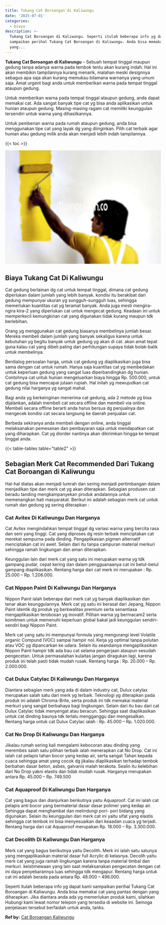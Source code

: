 ```yaml
---
title: Tukang Cat Boroangan di Kaliwungu
date: '2025-07-01'
categories:
  - biaya
description: >-
  Tukang Cat Boroangan di Kaliwungu. Seperti itulah beberapa info yg dapat kami
  sampaikan perihal Tukang Cat Boroangan di Kaliwungu. Anda bisa memakai cat
  yang...
---
```


**Tukang Cat Boroangan di Kaliwungu** – Sebuah tempat tinggal maupun gedung tanpa adanya warna pada tembok tentu akan kurang indah. Hal ini akan membikin tampilannya kurang menarik, malahan meski designnya sebagus apa saja akan kurang memukau bilamana warnanya yang umum saja. Amat urgent bagi anda untuk memberikan warna pada tempat tinggal ataupun gedung.

Untuk memberikan warna pada tempat tinggal ataupun gedung, anda dapat memakai cat. Ada sangat banyak tipe cat yg bisa anda aplikasikan untuk hunian ataupun gedung. Masing-masing ragam cat memiliki keunggulan tersendiri untuk warna yang dihasilkannya.

Untuk pemberian warna pada rumah ataupun gedung, anda bisa menggunakan tipe cat yang layak dg yang diinginkan. Pilih cat terbaik agar hunian atau gedung milik anda akan menjadi lebih indah tampilannya.

{{< toc >}}

![Tukang Cat Boroangan di Kaliwungu](/images/jasa-cat-murah20.png)

## Biaya Tukang Cat Di Kaliwungu

Cat gedung berlainan dg cat untuk tempat tinggal, dimana cat gedung diperlukan dalam jumlah yang lebih banyak. kondisi itu berakibat dari gedung mempunyai ukuran yg sungguh-sungguh luas, sehingga memerlukan kuantitas cat yg teramat banyak. Anda juga mesti mengira-ngira kira-2 yang diperlukan cat untuk mengecat gedung. Keadaan ini untuk memperkecil kemungkinan cat yang digunakan tidak kurang maupun tdk berlebihan.

Orang yg menggunakan cat gedung biasanya membelinya jumlah besar. Mereka membeli dalam jumlah yang banyak sekaligus karena untuk kebutuhan yg begitu banyak untuk gedung yg akan di cat. akan amat tepat guna kalau cat yang dibeli paling dari perhitungan supaya tidak bolak-balik untuk membelinya.

Berdialog persoalan harga, untuk cat gedung yg diaplikasikan juga bisa sama dengan cat untuk rumah. Hanya saja kuantitas cat yg membedakan untuk keperluan gedung yang sangat luas diperbandingkan dg hunian. Contohnya cat untuk hunian mengeluarkan biaya hingga Rp. 500.000, untuk cat gedung bisa mencapai jutaan rupiah. Hal inilah yg mewujudkan cat gedung nilai harganya yg sangat mahal.

Bagi anda yg berkeinginan menerima cat gedung, ada 2 metode yg bisa dijalankan, adalah membeli cat secara offline dan membeli via online. Membeli secara offline berarti anda harus bersua dg penjualnya dan mengecek kondisi cat secara langsung ke daerah penjualan cat.

Berbeda sekiranya anda membeli dengan online, anda tinggal melaksanakan pemesanan dan pembayaran saja untuk mendapatkan cat yang diharapkan. Cat yg diorder nantinya akan dikirimkan hingga ke tempat tinggal anda.

{{< table-tables table="table2" >}}

## Sebagian Merk Cat Recommended Dari Tukang Cat Boroangan di Kaliwungu

Hal-hal diatas akan menjadi lumrah dan sering menjadi pertimbangan dalam menjadikan tipe dan merk cat yg akan diterapkan. Sebagian produsen cat beradu tanding mengkampanyekan produk andalannya untuk memenangkan hati masyarakat. Berikut ini adalah sebagian merk cat untuk rumah dan gedung yg sering diterapkan :

### Cat Avitex Di Kaliwungu Dan Harganya

Cat Avitex mengindahkan tempat tinggal dg variasi warna yang bercita rasa dan seni yang tinggi. Cat yang diproses dg resin terbaik menciptakan cat merekat sempurna pada dinding. Pengaplikasian pigmen alternatif menciptakan cat ini awet. Selain dari itu tanpa campuran material merkuri sehingga ramah lingkungan dan aman diterapkan.

Keunggulan lain dari merk cat yang satu ini merupakan warna yg tdk gampang pudar, cepat kering dan dalam pengguanaanya cat ini betul-betul gampang diaplikasikan. Rentang harga dari cat merk ini merupakan : Rp. 25.000 – Rp. 1.206.000.

### Cat Nippon Paint Di Kaliwungu Dan Harganya

Nippon Paint ialah beberapa dari merk cat yg banyak diaplikasikan dan tenar akan keunggulannya. Merk cat yg satu ini berasal dari Jepang, Nippon Paint identik dg produk yg berkwalitas premium serta senantiasa mengaplikasikan terobosan yg inovatif. Pilihan warna yg bermacam2 serta komitmen untuk memenuhi keperluan global bakal jadi keunggulan sendiri-sendiri bagi Nippon Paint.

Merk cat yang satu ini mempunyai formula yang mengurangi level Volatile organic Compund (VOC) sampai hampir nol. Kerja yg optimal tanpa polutan atau VOC yg dipancarkan ke udara. Selain itu seandainya mengaplikasikan Nippon Paint hampir tdk ada bau cat selama pengerjaan ataupun sesudah pengecetan. Untuk permasalahan kulaitas jangan diragukan lagi, karena produk ini telah pasti tidak mudah rusak. Rentang harga : Rp. 20.000 – Rp. 2.000.000.

### Cat Dulux Catylac Di Kaliwungu Dan Harganya

Diantara sebagian merk yang ada di dalam industry cat, Dulux catylax merupakan salah satu dari merk yg terbaik. Teknologi yg diterapkan pada produk ini adalah Chroma-Brite, serta produk ini tdk memakai material merkuri yang sangat berbahaya bagi lingkungan. Selain dari itu bau dari cat Dulux Catylac tidak menyengat atau beracun. Sehingga saat diaplikasikan untuk cat dinding baunya tdk terlalu mengganggu dan mengesalkan. Rentang harga untuk cat Dulux Catylac ialah : Rp. 45.000 – Rp. 1.020.000.

### Cat No Drop Di Kaliwungu Dan Harganya

Jikalau rumah sering kali mengalami kebocoran atau dinding yang merembes salah satu pilihan terbaik ialah menerapkan cat No Drop. Cat ini ialah cat pelapis tahan bocor yang kedap air, serta sangat Tahan kepada cuaca sehingga amat yang cocok dg jikalau diaplikasikan terhadap tembok berbahan dasar beton, asbes, galvanis malah terakota. Sealin itu kelebihan dari No Drop yakni elastis dan tidak mudah rusak. Harganya merupakan antara Rp. 45.000 – Rp. 749.500

### Cat Aquaproof Di Kaliwungu Dan Harganya

Cat yang bagus dan dianjurkan berikutnya yaitu Aquaproof. Cat ini ialah cat pelapis anti bocor yang bermaterial dasar dasar polimer yang kedap air. Sehingga dapat menghambat dan melindungi pori- pori bidang yang digunakan. Selain itu keunggulan dari merk cat ini yaitu sifat yang elastis sehingga cat tembok ini bisa menyesuaikan dari keaadan cuaca yg terjadi. Rentang harga dari cat Aquaproof merupakan Rp. 18.000 – Rp. 3.300.000.

### Cat Decolith Di Kaliwungu Dan Harganya

Merk cat yang bagus berikutnya yaitu Decolith. Merk ini ialah satu satunya yang mengaplikasikan material dasar full Acrylic di kelasnya. Decolih yaitu merk cat yang juga ramah lingkungan karena tanpa material timbal dan merkuri. keistimewaan yang lain saat melaksanakan pengecatan dengan cat ini daya penyebarannya luas sehingga tdk mengapur. Rentang harga untuk cat ini adalah berada pada antara Rp. 48.000 – 496.000.

Seperti itulah beberapa info yg dapat kami sampaikan perihal Tukang Cat Boroangan di Kaliwungu. Anda bisa memakai cat yang pantas dengan yang diharapkan. Jika diantara anda ada yg memerlukan produk kami, silahkan Hubungi kami lewat nomor telepon yang tersedia di website ini. Semoga penjelasan tersebut berfaidah untuk anda, tanks.

**Ref by:** [Cat Boroangan Kaliwungu](https://id.wikipedia.org/wiki/Cat)
